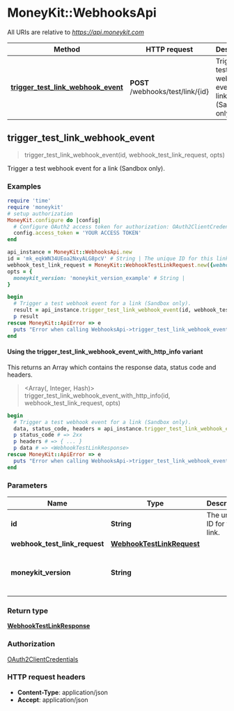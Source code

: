 # MoneyKit::WebhooksApi

All URIs are relative to *https://api.moneykit.com*

| Method | HTTP request | Description |
| ------ | ------------ | ----------- |
| [**trigger_test_link_webhook_event**](WebhooksApi.md#trigger_test_link_webhook_event) | **POST** /webhooks/test/link/{id} | Trigger a test webhook event for a link (Sandbox only). |


## trigger_test_link_webhook_event

> <WebhookTestLinkResponse> trigger_test_link_webhook_event(id, webhook_test_link_request, opts)

Trigger a test webhook event for a link (Sandbox only).

### Examples

```ruby
require 'time'
require 'moneykit'
# setup authorization
MoneyKit.configure do |config|
  # Configure OAuth2 access token for authorization: OAuth2ClientCredentials
  config.access_token = 'YOUR ACCESS TOKEN'
end

api_instance = MoneyKit::WebhooksApi.new
id = 'mk_eqkWN34UEoa2NxyALG8pcV' # String | The unique ID for this link.
webhook_test_link_request = MoneyKit::WebhookTestLinkRequest.new({webhook_event: MoneyKit::WebhookLinkTestEvent::LINK_STATE_CHANGED, webhook_idempotency_key: 'webhook_idempotency_key_example'}) # WebhookTestLinkRequest | 
opts = {
  moneykit_version: 'moneykit_version_example' # String | 
}

begin
  # Trigger a test webhook event for a link (Sandbox only).
  result = api_instance.trigger_test_link_webhook_event(id, webhook_test_link_request, opts)
  p result
rescue MoneyKit::ApiError => e
  puts "Error when calling WebhooksApi->trigger_test_link_webhook_event: #{e}"
end
```

#### Using the trigger_test_link_webhook_event_with_http_info variant

This returns an Array which contains the response data, status code and headers.

> <Array(<WebhookTestLinkResponse>, Integer, Hash)> trigger_test_link_webhook_event_with_http_info(id, webhook_test_link_request, opts)

```ruby
begin
  # Trigger a test webhook event for a link (Sandbox only).
  data, status_code, headers = api_instance.trigger_test_link_webhook_event_with_http_info(id, webhook_test_link_request, opts)
  p status_code # => 2xx
  p headers # => { ... }
  p data # => <WebhookTestLinkResponse>
rescue MoneyKit::ApiError => e
  puts "Error when calling WebhooksApi->trigger_test_link_webhook_event_with_http_info: #{e}"
end
```

### Parameters

| Name | Type | Description | Notes |
| ---- | ---- | ----------- | ----- |
| **id** | **String** | The unique ID for this link. |  |
| **webhook_test_link_request** | [**WebhookTestLinkRequest**](WebhookTestLinkRequest.md) |  |  |
| **moneykit_version** | **String** |  | [optional][default to &#39;2023-02-18&#39;] |

### Return type

[**WebhookTestLinkResponse**](WebhookTestLinkResponse.md)

### Authorization

[OAuth2ClientCredentials](../README.md#OAuth2ClientCredentials)

### HTTP request headers

- **Content-Type**: application/json
- **Accept**: application/json


